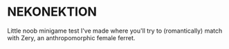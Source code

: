 # NEKONEKTION
Little noob minigame test I've made where you'll try to (romantically) match with Zery, an anthropomorphic female ferret.
